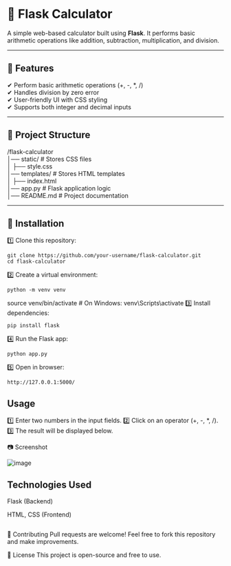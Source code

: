# 🧮 Flask Calculator  

A simple web-based calculator built using **Flask**. It performs basic arithmetic operations like addition, subtraction, multiplication, and division.

---

## 🚀 Features  
✔ Perform basic arithmetic operations (+, -, *, /)  
✔ Handles division by zero error  
✔ User-friendly UI with CSS styling  
✔ Supports both integer and decimal inputs  

---

## 📂 Project Structure  
/flask-calculator  
│── static/ # Stores CSS files  
│ ├── style.css  
│── templates/ # Stores HTML templates  
│ ├── index.html  
│── app.py # Flask application logic  
│── README.md # Project documentation  

---

## 🔧 Installation  

1️⃣ Clone this repository:  

    git clone https://github.com/your-username/flask-calculator.git
    cd flask-calculator
    
2️⃣ Create a virtual environment:

    python -m venv venv
source venv/bin/activate  # On Windows: venv\Scripts\activate
3️⃣ Install dependencies:

    pip install flask
    
4️⃣ Run the Flask app:

    python app.py
    
5️⃣ Open in browser:

    http://127.0.0.1:5000/

## Usage
1️⃣ Enter two numbers in the input fields.
2️⃣ Click on an operator (+, -, *, /).
3️⃣ The result will be displayed below.

📷 Screenshot

![image](https://github.com/user-attachments/assets/5fa6e379-ce2c-4dab-9c88-43416966d01b)


## Technologies Used
Flask (Backend)

HTML, CSS (Frontend)

##
🤝 Contributing
Pull requests are welcome! Feel free to fork this repository and make improvements.

📜 License
This project is open-source and free to use.
